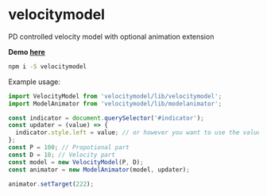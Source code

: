 # velocitymodel
PD controlled velocity model with optional animation extension

**Demo [here](http://codepen.io/whitelizard/pen/zNVLrM?editors=1010)**

```bash
npm i -S velocitymodel
```
Example usage:
```javascript
import VelocityModel from 'velocitymodel/lib/velocitymodel';
import ModelAnimator from 'velocitymodel/lib/modelanimator';

const indicator = document.querySelector('#indicator');
const updater = (value) => {
  indicator.style.left = value; // or however you want to use the value
};
const P = 100; // Propotional part
const D = 10; // Velocity part
const model = new VelocityModel(P, D);
const animator = new ModelAnimator(model, updater);

animator.setTarget(222);
```
